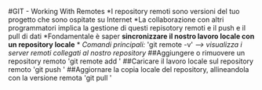 #GIT - Working With Remotes
*I repository remoti sono versioni del tuo progetto che sono ospitate su Internet
*La collaborazione con altri programmatori implica la gestione di questi repisotory remoti e il push e il pull di dati
*Fondamentale è saper **sincronizzare il nostro lavoro locale con un repository locale** *
*Comandi principali:*
'git remote -v' *--> visualizza i server remoti collegati al nostro repository*
##Aggiungere o rimuovere un repository remoto
'git remote add <nome> <url>'
##Caricare il lavoro locale sul repository remoto
'git push <remote> <ramo-locale>'
##Aggiornare la copia locale del repository, allineandola con la versione remota
'git pull <remote> <ramo-locale>'
